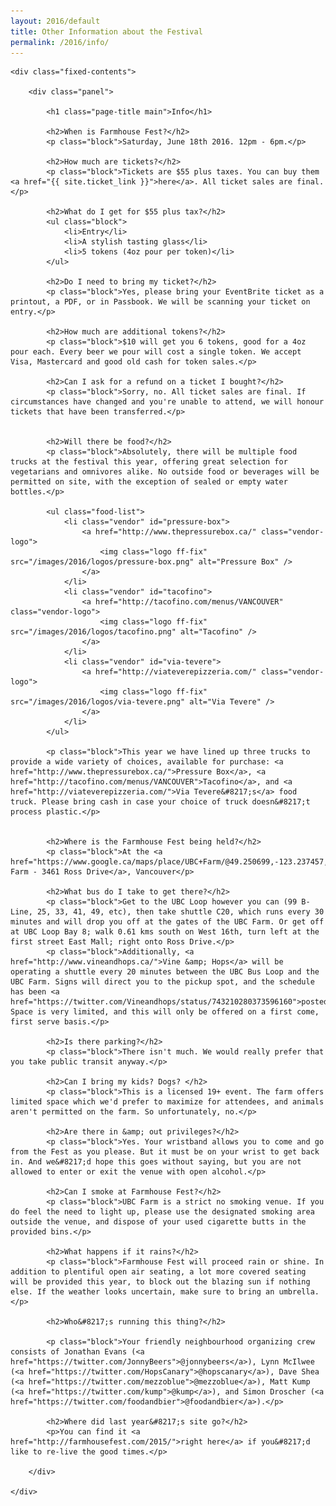 ```yaml
---
layout: 2016/default
title: Other Information about the Festival
permalink: /2016/info/
---
```


<div class="panel-container one-up">

	<div class="fixed-contents">

		<div class="panel">

		    <h1 class="page-title main">Info</h1>

		    <h2>When is Farmhouse Fest?</h2>
			<p class="block">Saturday, June 18th 2016. 12pm - 6pm.</p>

		    <h2>How much are tickets?</h2>
			<p class="block">Tickets are $55 plus taxes. You can buy them <a href="{{ site.ticket_link }}">here</a>. All ticket sales are final.</p>

		    <h2>What do I get for $55 plus tax?</h2>
		    <ul class="block">
				<li>Entry</li>
				<li>A stylish tasting glass</li>
				<li>5 tokens (4oz pour per token)</li>
			</ul>

			<h2>Do I need to bring my ticket?</h2>
			<p class="block">Yes, please bring your EventBrite ticket as a printout, a PDF, or in Passbook. We will be scanning your ticket on entry.</p>

		    <h2>How much are additional tokens?</h2>
			<p class="block">$10 will get you 6 tokens, good for a 4oz pour each. Every beer we pour will cost a single token. We accept Visa, Mastercard and good old cash for token sales.</p>

		    <h2>Can I ask for a refund on a ticket I bought?</h2>
			<p class="block">Sorry, no. All ticket sales are final. If circumstances have changed and you're unable to attend, we will honour tickets that have been transferred.</p>


		    <h2>Will there be food?</h2>
			<p class="block">Absolutely, there will be multiple food trucks at the festival this year, offering great selection for vegetarians and omnivores alike. No outside food or beverages will be permitted on site, with the exception of sealed or empty water bottles.</p>

			<ul class="food-list">
				<li class="vendor" id="pressure-box">
					<a href="http://www.thepressurebox.ca/" class="vendor-logo">
						<img class="logo ff-fix" src="/images/2016/logos/pressure-box.png" alt="Pressure Box" />
					</a>
				</li>
				<li class="vendor" id="tacofino">
					<a href="http://tacofino.com/menus/VANCOUVER" class="vendor-logo">
						<img class="logo ff-fix" src="/images/2016/logos/tacofino.png" alt="Tacofino" />
					</a>
				</li>
				<li class="vendor" id="via-tevere">
					<a href="http://viateverepizzeria.com/" class="vendor-logo">
						<img class="logo ff-fix" src="/images/2016/logos/via-tevere.png" alt="Via Tevere" />
					</a>
				</li>
			</ul>

			<p class="block">This year we have lined up three trucks to provide a wide variety of choices, available for purchase: <a href="http://www.thepressurebox.ca/">Pressure Box</a>, <a href="http://tacofino.com/menus/VANCOUVER">Tacofino</a>, and <a href="http://viateverepizzeria.com/">Via Tevere&#8217;s</a> food truck. Please bring cash in case your choice of truck doesn&#8217;t process plastic.</p>


		    <h2>Where is the Farmhouse Fest being held?</h2>
			<p class="block">At the <a href="https://www.google.ca/maps/place/UBC+Farm/@49.250699,-123.237457,14z/data=!4m2!3m1!1s0x548672d4799fae1f:0xe9b92d59922eb0d">UBC Farm - 3461 Ross Drive</a>, Vancouver</p>

		    <h2>What bus do I take to get there?</h2>
			<p class="block">Get to the UBC Loop however you can (99 B-Line, 25, 33, 41, 49, etc), then take shuttle C20, which runs every 30 minutes and will drop you off at the gates of the UBC Farm. Or get off at UBC Loop Bay 8; walk 0.61 kms south on West 16th, turn left at the first street East Mall; right onto Ross Drive.</p>
			<p class="block">Additionally, <a href="http://www.vineandhops.ca/">Vine &amp; Hops</a> will be operating a shuttle every 20 minutes between the UBC Bus Loop and the UBC Farm. Signs will direct you to the pickup spot, and the schedule has been <a href="https://twitter.com/Vineandhops/status/743210280373596160">posted</a>. Space is very limited, and this will only be offered on a first come, first serve basis.</p>

		    <h2>Is there parking?</h2>
			<p class="block">There isn't much. We would really prefer that you take public transit anyway.</p>

		    <h2>Can I bring my kids? Dogs? </h2>
			<p class="block">This is a licensed 19+ event. The farm offers limited space which we'd prefer to maximize for attendees, and animals aren't permitted on the farm. So unfortunately, no.</p>

		    <h2>Are there in &amp; out privileges?</h2>
			<p class="block">Yes. Your wristband allows you to come and go from the Fest as you please. But it must be on your wrist to get back in. And we&#8217;d hope this goes without saying, but you are not allowed to enter or exit the venue with open alcohol.</p>

		    <h2>Can I smoke at Farmhouse Fest?</h2>
			<p class="block">UBC Farm is a strict no smoking venue. If you do feel the need to light up, please use the designated smoking area outside the venue, and dispose of your used cigarette butts in the provided bins.</p>

		    <h2>What happens if it rains?</h2>
			<p class="block">Farmhouse Fest will proceed rain or shine. In addition to plentiful open air seating, a lot more covered seating will be provided this year, to block out the blazing sun if nothing else. If the weather looks uncertain, make sure to bring an umbrella.</p>

		    <h2>Who&#8217;s running this thing?</h2>

			<p class="block">Your friendly neighbourhood organizing crew consists of Jonathan Evans (<a href="https://twitter.com/JonnyBeers">@jonnybeers</a>), Lynn McIlwee (<a href="https://twitter.com/HopsCanary">@hopscanary</a>), Dave Shea (<a href="https://twitter.com/mezzoblue">@mezzoblue</a>), Matt Kump (<a href="https://twitter.com/kump">@kump</a>), and Simon Droscher (<a href="https://twitter.com/foodandbier">@foodandbier</a>).</p>

		    <h2>Where did last year&#8217;s site go?</h2>
		    <p>You can find it <a href="http://farmhousefest.com/2015/">right here</a> if you&#8217;d like to re-live the good times.</p>
			
		</div>

	</div>
</div>